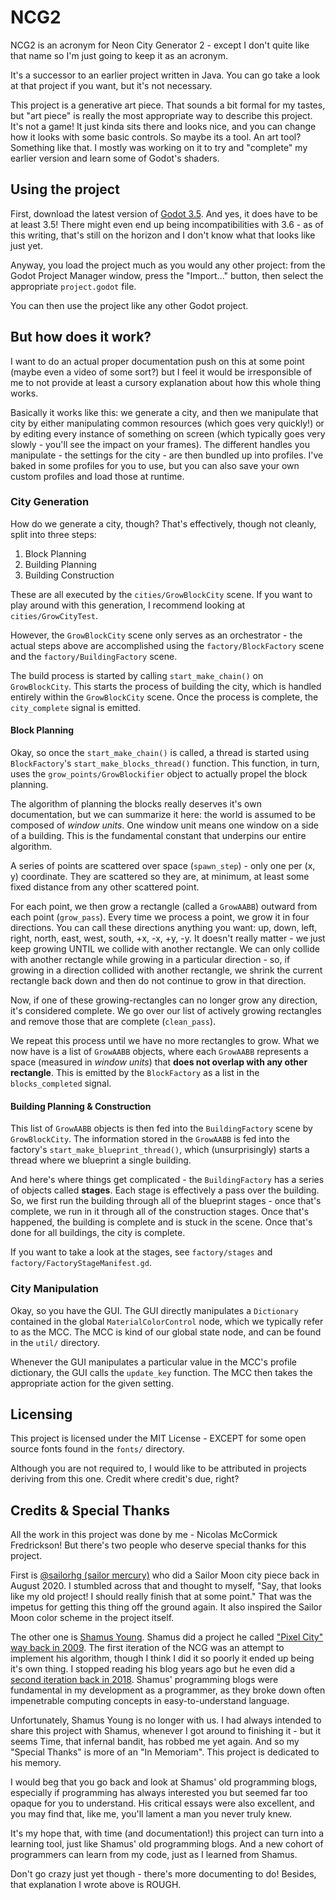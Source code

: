 # NCG2
NCG2 is an acronym for Neon City Generator 2 - except I don't quite like that name so I'm just going to keep it as an acronym.

It's a successor to an earlier project written in Java. You can go take a look at that project if you want, but it's not necessary.

This project is a generative art piece. That sounds a bit formal for my tastes, but "art piece" is really the most appropriate way to describe this project. It's not a game! It just kinda sits there and looks nice, and you can change how it looks with some basic controls. So maybe its a tool. An art tool? Something like that. I mostly was working on it to try and "complete" my earlier version and learn some of Godot's shaders.

## Using the project
First, download the latest version of [Godot 3.5](https://godotengine.org/download). And yes, it does have to be at least 3.5! There might even end up being incompatibilities with 3.6 - as of this writing, that's still on the horizon and I don't know what that looks like just yet.

Anyway, you load the project much as you would any other project: from the Godot Project Manager window, press the "Import..." button, then select the appropriate `project.godot` file.

You can then use the project like any other Godot project.

## But how does it work?
I want to do an actual proper documentation push on this at some point (maybe even a video of some sort?) but I feel it would be irresponsible of me to not provide at least a cursory explanation about how this whole thing works.

Basically it works like this: we generate a city, and then we manipulate that city by either manipulating common resources (which goes very quickly!) or by editing every instance of something on screen (which typically goes very slowly - you'll see the impact on your frames). The different handles you manipulate - the settings for the city - are then bundled up into profiles. I've baked in some profiles for you to use, but you can also save your own custom profiles and load those at runtime.

### City Generation
How do we generate a city, though? That's effectively, though not cleanly, split into three steps:

1. Block Planning
1. Building Planning
1. Building Construction

These are all executed by the `cities/GrowBlockCity` scene. If you want to play around with this generation, I recommend looking at `cities/GrowCityTest`.

However, the `GrowBlockCity` scene only serves as an orchestrator - the actual steps above are accomplished using the `factory/BlockFactory` scene and the `factory/BuildingFactory` scene.

The build process is started by calling `start_make_chain()` on `GrowBlockCity`. This starts the process of building the city, which is handled entirely within the `GrowBlockCity` scene. Once the process is complete, the `city_complete` signal is emitted.

#### Block Planning
Okay, so once the `start_make_chain()` is called, a thread is started using `BlockFactory`'s `start_make_blocks_thread()` function. This function, in turn, uses the `grow_points/GrowBlockifier` object to actually propel the block planning.

The algorithm of planning the blocks really deserves it's own documentation, but we can summarize it here: the world is assumed to be composed of *window units*. One window unit means one window on a side of a building. This is the fundamental constant that underpins our entire algorithm.

A series of points are scattered over space (`spawn_step`) - only one per (x, y) coordinate. They are scattered so they are, at minimum, at least some fixed distance from any other scattered point.

For each point, we then grow a rectangle (called a `GrowAABB`) outward from each point (`grow_pass`). Every time we process a point, we grow it in four directions. You can call these directions anything you want: up, down, left, right, north, east, west, south, +x, -x, +y, -y. It doesn't really matter - we just keep growing UNTIL we collide with another rectangle. We can only collide with another rectangle while growing in a particular direction - so, if growing in a direction collided with another rectangle, we shrink the current rectangle back down and then do not continue to grow in that direction.

Now, if one of these growing-rectangles can no longer grow any direction, it's considered complete. We go over our list of actively growing rectangles and remove those that are complete (`clean_pass`).

We repeat this process until we have no more rectangles to grow. What we now have is a list of `GrowAABB` objects, where each `GrowAABB` represents a space (measured in *window units*) that **does not overlap with any other rectangle**. This is emitted by the `BlockFactory` as a list in the `blocks_completed` signal.

#### Building Planning & Construction
This list of `GrowAABB` objects is then fed into the `BuildingFactory` scene by `GrowBlockCity`. The information stored in the `GrowAABB` is fed into the factory's `start_make_blueprint_thread()`, which (unsurprisingly) starts a thread where we blueprint a single building.

And here's where things get complicated - the `BuildingFactory` has a series of objects called **stages**. Each stage is effectively a pass over the building. So, we first run the building through all of the blueprint stages - once that's complete, we run in it through all of the construction stages. Once that's happened, the building is complete and is stuck in the scene. Once that's done for all buildings, the city is complete.

If you want to take a look at the stages, see `factory/stages` and `factory/FactoryStageManifest.gd`.

### City Manipulation
Okay, so you have the GUI. The GUI directly manipulates a `Dictionary` contained in the global `MaterialColorControl` node, which we typically refer to as the MCC. The MCC is kind of our global state node, and can be found in the `util/` directory.

Whenever the GUI manipulates a particular value in the MCC's profile dictionary, the GUI calls the `update_key` function. The MCC then takes the appropriate action for the given setting.

## Licensing
This project is licensed under the MIT License - EXCEPT for some open source fonts found in the `fonts/` directory.

Although you are not required to, I would like to be attributed in projects deriving from this one. Credit where credit's due, right?

## Credits & Special Thanks
All the work in this project was done by me - Nicolas McCormick Fredrickson! But there's two people who deserve special thanks for this project.

First is [@sailorhg (sailor mercury)](https://twitter.com/sailorhg) who did a Sailor Moon city piece back in August 2020. I stumbled across that and thought to myself, "Say, that looks like my old project! I should really finish that at some point." That was the impetus for getting this thing off the ground again. It also inspired the Sailor Moon color scheme in the project itself.

The other one is [Shamus Young](https://www.shamusyoung.com/twentysidedtale/). Shamus did a project he called ["Pixel City" way back in 2009](https://www.shamusyoung.com/twentysidedtale/?p=2940). The first iteration of the NCG was an attempt to implement his algorithm, though I think I did it so poorly it ended up being it's own thing. I stopped reading his blog years ago but he even did a [second iteration back in 2018](https://www.shamusyoung.com/twentysidedtale/?p=42400). Shamus' programming blogs were fundamental in my development as a programmer, as they broke down often impenetrable computing concepts in easy-to-understand language.

Unfortunately, Shamus Young is no longer with us. I had always intended to share this project with Shamus, whenever I got around to finishing it - but it seems Time, that infernal bandit, has robbed me yet again. And so my "Special Thanks" is more of an "In Memoriam". This project is dedicated to his memory.

I would beg that you go back and look at Shamus' old programming blogs, especially if programming has always interested you but seemed far too opaque for you to understand. His critical essays were also excellent, and you may find that, like me, you'll lament a man you never truly knew.

It's my hope that, with time (and documentation!) this project can turn into a learning tool, just like Shamus' old programming blogs. And a new cohort of programmers can learn from my code, just as I learned from Shamus.

Don't go crazy just yet though - there's more documenting to do! Besides, that explanation I wrote above is ROUGH.
